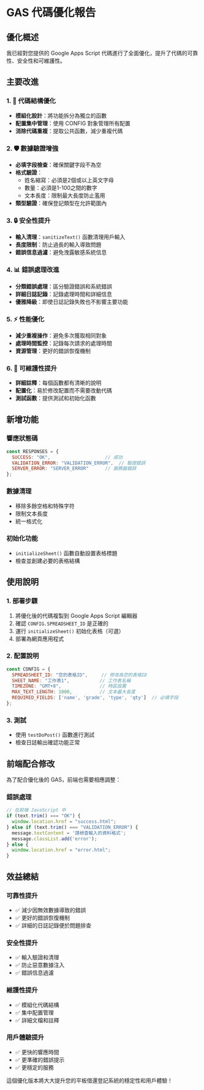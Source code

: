 # GAS 代碼優化報告

## 優化概述

我已經對您提供的 Google Apps Script 代碼進行了全面優化，提升了代碼的可靠性、安全性和可維護性。

## 主要改進

### 1. 🔧 代碼結構優化
- **模組化設計**：將功能拆分為獨立的函數
- **配置集中管理**：使用 CONFIG 對象管理所有配置
- **消除代碼重複**：提取公共函數，減少重複代碼

### 2. 🛡️ 數據驗證增強
- **必填字段檢查**：確保關鍵字段不為空
- **格式驗證**：
  - 姓名縮寫：必須是2個或以上英文字母
  - 數量：必須是1-100之間的數字
  - 文本長度：限制最大長度防止濫用
- **類型驗證**：確保登記類型在允許範圍內

### 3. 🔒 安全性提升
- **輸入清理**：`sanitizeText()` 函數清理用戶輸入
- **長度限制**：防止過長的輸入導致問題
- **錯誤信息過濾**：避免洩露敏感系統信息

### 4. 📊 錯誤處理改進
- **分類錯誤處理**：區分驗證錯誤和系統錯誤
- **詳細日誌記錄**：記錄處理時間和詳細信息
- **優雅降級**：即使日誌記錄失敗也不影響主要功能

### 5. ⚡ 性能優化
- **減少重複操作**：避免多次獲取相同對象
- **處理時間監控**：記錄每次請求的處理時間
- **資源管理**：更好的錯誤恢復機制

### 6. 🔧 可維護性提升
- **詳細註釋**：每個函數都有清晰的說明
- **配置化**：易於修改配置而不需要改動代碼
- **測試函數**：提供測試和初始化函數

## 新增功能

### 響應狀態碼
```javascript
const RESPONSES = {
  SUCCESS: "OK",                    // 成功
  VALIDATION_ERROR: "VALIDATION_ERROR",  // 驗證錯誤
  SERVER_ERROR: "SERVER_ERROR"      // 服務器錯誤
};
```

### 數據清理
- 移除多餘空格和特殊字符
- 限制文本長度
- 統一格式化

### 初始化功能
- `initializeSheet()` 函數自動設置表格標題
- 檢查並創建必要的表格結構

## 使用說明

### 1. 部署步驟
1. 將優化後的代碼複製到 Google Apps Script 編輯器
2. 確認 `CONFIG.SPREADSHEET_ID` 是正確的
3. 運行 `initializeSheet()` 初始化表格（可選）
4. 部署為網頁應用程式

### 2. 配置說明
```javascript
const CONFIG = {
  SPREADSHEET_ID: "您的表格ID",     // 修改為您的表格ID
  SHEET_NAME: "工作表1",           // 工作表名稱
  TIMEZONE: "GMT+8",              // 時區設置
  MAX_TEXT_LENGTH: 1000,          // 文本最大長度
  REQUIRED_FIELDS: ['name', 'grade', 'type', 'qty']  // 必填字段
};
```

### 3. 測試
- 使用 `testDoPost()` 函數進行測試
- 檢查日誌輸出確認功能正常

## 前端配合修改

為了配合優化後的 GAS，前端也需要相應調整：

### 錯誤處理
```javascript
// 在前端 JavaScript 中
if (text.trim() === "OK") {
  window.location.href = "success.html";
} else if (text.trim() === "VALIDATION_ERROR") {
  message.textContent = '請檢查輸入的資料格式';
  message.classList.add('error');
} else {
  window.location.href = "error.html";
}
```

## 效益總結

### 可靠性提升
- ✅ 減少因無效數據導致的錯誤
- ✅ 更好的錯誤恢復機制
- ✅ 詳細的日誌記錄便於問題排查

### 安全性提升
- ✅ 輸入驗證和清理
- ✅ 防止惡意數據注入
- ✅ 錯誤信息過濾

### 維護性提升
- ✅ 模組化代碼結構
- ✅ 集中配置管理
- ✅ 詳細文檔和註釋

### 用戶體驗提升
- ✅ 更快的響應時間
- ✅ 更準確的錯誤提示
- ✅ 更穩定的服務

這個優化版本將大大提升您的平板借還登記系統的穩定性和用戶體驗！

